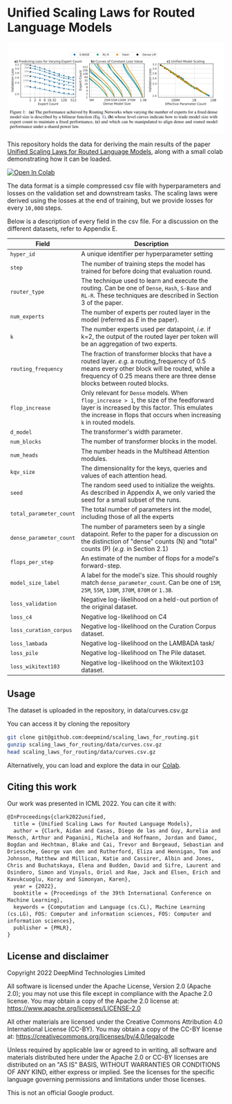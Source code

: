 # Unified Scaling Laws for Routed Language Models

![Figure 1](images/fig1.png)


This repository holds the data for deriving the main results of the paper
[Unified Scaling Laws for Routed Language Models](https://arxiv.org/abs/2202.01169),
along with a small colab demonstrating how it can be loaded.

[![Open In Colab](https://colab.research.google.com/assets/colab-badge.svg)](https://colab.sandbox.google.com/github/deepmind/scaling_laws_for_routing/blob/example.ipynb)

The data format is a simple compressed csv file with hyperparameters and losses
on the validation set and downstream tasks. The scaling laws were derived using
the losses at the end of training, but we provide losses for every `10,000`
steps.

Below is a description of every field in the csv file. For a discussion on the
different datasets, refer to Appendix E.

| Field                   | Description |
| ----------------------- | -------------------------------------------------- |
| `hyper_id`              | A unique identifier per hyperparameter setting |
| `step`                  | The number of training steps the model has trained for before doing that evaluation round. |
| `router_type`           | The technique used to learn and execute the routing. Can be one of `Dense`, `Hash`, `S-Base` and `RL-R`. These techniques are described in Section 3 of the paper. |
| `num_experts`           | The number of experts per routed layer in the model (referred as *E* in the paper). |
| `k`                     | The number experts used per datapoint, *i.e.* if  k=2, the output of the routed layer per token will be an aggregation of two experts. |
| `routing_frequency`     | The fraction of transformer blocks that have a routed layer. *e.g.* a routing_frequency of 0.5 means every other block will be routed, while a frequency of 0.25 means there are three dense blocks between routed blocks. |
| `flop_increase`         | Only relevant for `Dense` models. When  `flop_increase > 1`, the size of the feedforward layer is increased by this factor. This emulates the increase in flops that occurs when increasing `k` in routed models. |
| `d_model`               | The transformer's width parameter. |
| `num_blocks`            | The number of transformer blocks in the model. |
| `num_heads`             | The number heads in the Multihead Attention modules. |
| `kqv_size`              | The dimensionality for the keys, queries and values of each attention head. |
| `seed`                  | The random seed used to initialize the weights. As described in Appendix A, we only varied the seed for a small subset of the runs. |
| `total_parameter_count` | The total number of parameters int the model, including those of all the experts |
| `dense_parameter_count` | The number of parameters seen by a single datapoint. Refer to the paper for a discussion on the distinction of "dense" counts (N) and "total" counts (P) (*e.g.* in Section 2.1) |
| `flops_per_step`        | An estimate of the number of flops for a model's forward-step. |
| `model_size_label`      | A label for the model's size. This should roughly  match `dense_parameter_count`. Can be one of  `15M`, `25M`, `55M`, `130M`, `370M`, `870M` or  `1.3B`. |
| `loss_validation`       | Negative log-likelihood on a held-out portion of the original dataset. |
| `loss_c4`               | Negative log-likelihood on C4 |
| `loss_curation_corpus`  | Negative log-likelihood on the Curation Corpus  dataset. |
| `loss_lambada`          | Negative log-likelihood on the LAMBADA task/ |
| `loss_pile`             | Negative log-likelihood on The Pile dataset. |
| `loss_wikitext103`      | Negative log-likelihood on the Wikitext103  dataset.|

## Usage

The dataset is uploaded in the repository, in data/curves.csv.gz

You can access it by cloning the repository

```sh
git clone git@github.com:deepmind/scaling_laws_for_routing.git
gunzip scaling_laws_for_routing/data/curves.csv.gz
head scaling_laws_for_routing/data/curves.csv.gz
```

Alternatively, you can load and explore the data in our
[Colab](https://colab.sandbox.google.com/github/deepmind/scaling_laws_for_routing/blob/example.ipynb).

## Citing this work

Our work was presented in ICML 2022. You can cite it with:

```
@InProceedings{clark2022unified,
  title = {Unified Scaling Laws for Routed Language Models},
  author = {Clark, Aidan and Casas, Diego de las and Guy, Aurelia and Mensch, Arthur and Paganini, Michela and Hoffmann, Jordan and Damoc, Bogdan and Hechtman, Blake and Cai, Trevor and Borgeaud, Sebastian and Driessche, George van den and Rutherford, Eliza and Hennigan, Tom and Johnson, Matthew and Millican, Katie and Cassirer, Albin and Jones, Chris and Buchatskaya, Elena and Budden, David and Sifre, Laurent and Osindero, Simon and Vinyals, Oriol and Rae, Jack and Elsen, Erich and Kavukcuoglu, Koray and Simonyan, Karen},
  year = {2022},
  booktitle = {Proceedings of the 39th International Conference on Machine Learning},
  keywords = {Computation and Language (cs.CL), Machine Learning (cs.LG), FOS: Computer and information sciences, FOS: Computer and information sciences},
  publisher = {PMLR},
}
```

## License and disclaimer

Copyright 2022 DeepMind Technologies Limited

All software is licensed under the Apache License, Version 2.0 (Apache 2.0); you
may not use this file except in compliance with the Apache 2.0 license. You may
obtain a copy of the Apache 2.0 license at:
https://www.apache.org/licenses/LICENSE-2.0

All other materials are licensed under the Creative Commons Attribution 4.0
International License (CC-BY). You may obtain a copy of the CC-BY license at:
https://creativecommons.org/licenses/by/4.0/legalcode

Unless required by applicable law or agreed to in writing, all software and
materials distributed here under the Apache 2.0 or CC-BY licenses are
distributed on an "AS IS" BASIS, WITHOUT WARRANTIES OR CONDITIONS OF ANY KIND,
either express or implied. See the licenses for the specific language governing
permissions and limitations under those licenses.

This is not an official Google product.
